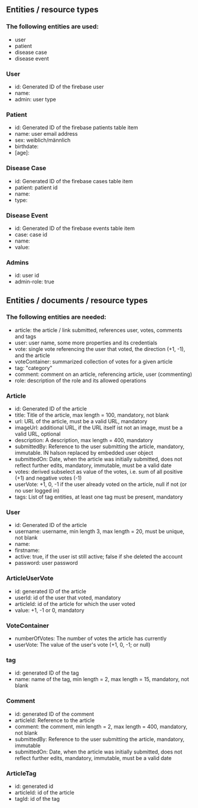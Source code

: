 ## Entities / resource types ##
### The following entities are used:
* user
* patient
* disease case
* disease event

### User
* id: Generated ID of the firebase user
* name:
* admin: user type

### Patient
* id: Generated ID of the firebase patients table item
* name: user email address
* sex: weiblich/männlich
* birthdate:
* [age]:

### Disease Case
* id: Generated ID of the firebase cases table item
* patient: patient id
* name:
* type:

### Disease Event
* id: Generated ID of the firebase events table item
* case: case id
* name:
* value:

### Admins
* id: user id
* admin-role: true




## Entities / documents / resource types ##
### The following entities are needed:
* article: the article / link submitted, references user, votes, comments and tags
* user: user name, some more properties and its credentials
* vote: single vote referencing the user that voted, the direction (+1, -1), and the article
* voteContainer: summarized collection of votes for a given article
* tag: "category"
* comment: comment on an article, referencing article, user (commenting)
* role: description of the role and its allowed operations

###  Article
* id: Generated ID of the article
* title: Title of the article, max length = 100, mandatory, not blank
* url: URL of the article, must be a valid URL, mandatory
* imageUrl: additional URL, if the URL itself ist not an image, must be a valid URL, optional
* description: A description, max length = 400, mandatory
* submittedBy: Reference to the user submitting the article, mandatory, immutable. IN halson replaced by embedded user object
* submittedOn: Date, when the article was initially submitted, does not reflect further edits, mandatory, immutable, must be a valid date
* votes: derived subselect as value of the votes, i.e. sum of all positive (+1) and negative votes (-1)
* userVote: +1, 0, -1 if the user already voted on the article, null if not (or no user logged in)
* tags: List of tag entities, at least one tag must be present, mandatory

### User
* id: Generated ID of the article
* username: username, min length 3, max length = 20, must be unique, not blank
* name:
* firstname:
* active: true, if the user ist still active; false if she deleted the account
* password: user password

### ArticleUserVote
* id: generated ID of the article
* userId: id of the user that voted, mandatory
* articleId: id of the article for which the user voted
* value: +1, -1 or 0, mandatory

### VoteContainer
* numberOfVotes: The number of votes the article has currently
* userVote: The value of the user's vote (+1, 0, -1; or null)

### tag
* id: generated ID of the tag
* name: name of the tag, min length = 2, max length = 15, mandatory, not blank
    
### Comment
* id: generated ID of the comment
* articleId: Reference to the article
* comment: the comment, min length = 2, max length = 400, mandatory, not blank 
* submittedBy: Reference to the user submitting the article, mandatory, immutable
* submittedOn: Date, when the article was initially submitted, does not reflect further edits, mandatory, immutable, must be a valid date

### ArticleTag 
* id: generated id
* articleId: id of the article
* tagId: id of the tag